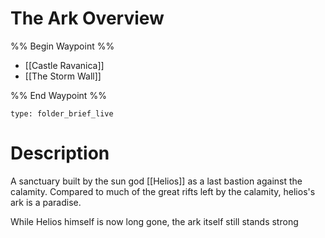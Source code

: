 # The Ark Overview

%% Begin Waypoint %%
- [[Castle Ravanica]]
- [[The Storm Wall]]

%% End Waypoint %%

 
```ccard
type: folder_brief_live
```
 
# Description
A sanctuary built by the sun god [[Helios]] as a last bastion against the calamity. Compared to much of the great rifts left by the calamity, helios's ark is a paradise.

While Helios himself is now long gone, the ark itself still stands strong
